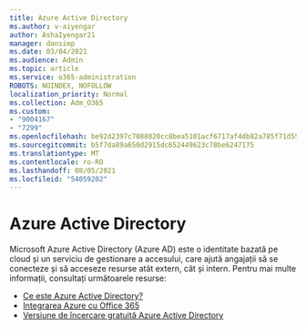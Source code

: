 ```yaml
---
title: Azure Active Directory
ms.author: v-aiyengar
author: AshaIyengar21
manager: dansimp
ms.date: 03/04/2021
ms.audience: Admin
ms.topic: article
ms.service: o365-administration
ROBOTS: NOINDEX, NOFOLLOW
localization_priority: Normal
ms.collection: Adm_O365
ms.custom:
- "9004167"
- "7299"
ms.openlocfilehash: be92d2397c7088020cc8bea5101acf6717af4db82a785f71d55ec5aff9061b1b
ms.sourcegitcommit: b5f7da89a650d2915dc652449623c78be6247175
ms.translationtype: MT
ms.contentlocale: ro-RO
ms.lasthandoff: 08/05/2021
ms.locfileid: "54059202"
---
```

# <a name="azure-active-directory"></a>Azure Active Directory

Microsoft Azure Active Directory (Azure AD) este o identitate bazată pe cloud și un serviciu de gestionare a accesului, care ajută angajații să se conecteze și să acceseze resurse atât extern, cât și intern. Pentru mai multe informații, consultați următoarele resurse:

- [Ce este Azure Active Directory?](https://go.microsoft.com/fwlink/?linkid=2081145)
- [Integrarea Azure cu Office 365](https://go.microsoft.com/fwlink/?linkid=2081218)
- [Versiune de încercare gratuită Azure Active Directory](https://go.microsoft.com/fwlink/?linkid=2081144)
